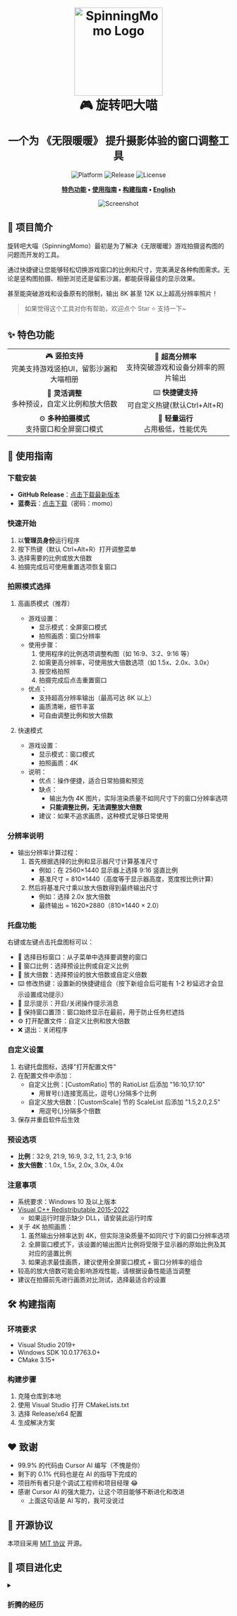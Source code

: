 <div align="center">
  <h1>
    <img src="./docs/logo.png" width="200" alt="SpinningMomo Logo">
    <br/>
    🎮 旋转吧大喵
    <br/><br/>
    <sup>一个为 《无限暖暖》 提升摄影体验的窗口调整工具</sup>
    <br/>

  </h1>

  <p>
    <img alt="Platform" src="https://img.shields.io/badge/platform-Windows-blue?style=flat-square" />
    <img alt="Release" src="https://img.shields.io/github/v/release/ChanIok/SpinningMomo?style=flat-square&color=brightgreen" />
    <img alt="License" src="https://img.shields.io/badge/license-MIT-orange?style=flat-square" />
  </p>

  <p>
    <b>
      <a href="#-特色功能">特色功能</a> •
      <a href="#-使用指南">使用指南</a> •
      <a href="#️-构建指南">构建指南</a> •
      <a href="./docs/README_EN.md">English</a>
    </b>
  </p>

  <img src="./docs/README.jpg" alt="Screenshot" >
</div>

## 🎯 项目简介

旋转吧大喵（SpinningMomo）最初是为了解决《无限暖暖》游戏拍摄竖构图的问题而开发的工具。

通过快捷键让您能够轻松切换游戏窗口的比例和尺寸，完美满足各种构图需求。无论是竖构图拍摄、相册浏览还是留影沙漏，都能获得最佳的显示效果。

甚至能突破游戏和设备原有的限制，输出 8K 甚至 12K 以上超高分辨率照片！

> 如果觉得这个工具对你有帮助，欢迎点个 Star ⭐ 支持一下~

## ✨ 特色功能

<div align="center">
  <table>
    <tr>
      <td align="center">🎮 <b>竖拍支持</b><br/>完美支持游戏竖拍UI，留影沙漏和大喵相册</td>
      <td align="center">📸 <b>超高分辨率</b><br/>支持突破游戏和设备分辨率的照片输出</td>
    </tr>
    <tr>
      <td align="center">📐 <b>灵活调整</b><br/>多种预设，自定义比例和放大倍数</td>
      <td align="center">⌨️ <b>快捷键支持</b><br/>可自定义热键(默认Ctrl+Alt+R)</td>
    </tr>
    <tr>
      <td align="center">⚙️ <b>多种拍摄模式</b><br/>支持窗口和全屏窗口模式</td>
      <td align="center">🚀 <b>轻量运行</b><br/>占用极低，性能优先</td>
    </tr>
  </table>
</div>

## 📖 使用指南

### 下载安装

- **GitHub Release**：[点击下载最新版本](https://github.com/ChanIok/SpinningMomo/releases/latest)
- **蓝奏云**：[点击下载](https://wwf.lanzoul.com/b0sxagp0d)（密码：momo）

### 快速开始

1. 以**管理员身份**运行程序
2. 按下热键（默认 Ctrl+Alt+R）打开调整菜单
3. 选择需要的比例或放大倍数
4. 拍摄完成后可使用重置选项恢复窗口

### 拍照模式选择

1. 高画质模式（推荐）
   - 游戏设置：
     * 显示模式：全屏窗口模式
     * 拍照画质：窗口分辨率
   - 使用步骤：
     1. 使用程序的比例选项调整构图（如 16:9、3:2、9:16 等）
     2. 如需更高分辨率，可使用放大倍数选项（如 1.5x、2.0x、3.0x）
     3. 按空格拍照
     4. 拍摄完成后点击重置窗口
   - 优点：
     * 支持超高分辨率输出（最高可达 8K 以上）
     * 画质清晰，细节丰富
     * 可自由调整比例和放大倍数

2. 快速模式
   - 游戏设置：
     * 显示模式：窗口模式
     * 拍照画质：4K
   - 说明：
     * 优点：操作便捷，适合日常拍摄和预览
     * 缺点：
       - 输出为伪 4K 图片，实际渲染质量不如同尺寸下的窗口分辨率选项
       - **只能调整比例，无法调整放大倍数**
     * 建议：如果不追求画质，这种模式足够日常使用

### 分辨率说明
- 输出分辨率计算过程：
  1. 首先根据选择的比例和显示器尺寸计算基准尺寸
     - 例如：在 2560×1440 显示器上选择 9:16 竖直比例
     - 基准尺寸 = 810×1440（高度等于显示器高度，宽度按比例计算）
  2. 然后将基准尺寸乘以放大倍数得到最终输出尺寸
     - 例如：选择 2.0x 放大倍数
     - 最终输出 = 1620×2880（810×1440 × 2.0）

### 托盘功能

右键或左键点击托盘图标可以：

- 🎯 选择目标窗口：从子菜单中选择要调整的窗口
- 📐 窗口比例：选择预设比例或自定义比例
- 📏 放大倍数：选择预设的放大倍数或自定义倍数
- ⌨️ 修改热键：设置新的快捷键组合（按下新组合后可能有 1-2 秒延迟才会显示设置成功提示）
- 🔔 显示提示：开启/关闭操作提示消息
- 📌 保持窗口置顶：窗口始终显示在最前，用于防止任务栏遮挡
- ⚙️ 打开配置文件：自定义比例和放大倍数
- ❌ 退出：关闭程序

### 自定义设置

1. 右键托盘图标，选择"打开配置文件"
2. 在配置文件中添加：
   - 自定义比例：[CustomRatio] 节的 RatioList 后添加 "16:10,17:10"
     - 用冒号(:)连接宽高比，逗号(,)分隔多个比例
   - 自定义放大倍数：[CustomScale] 节的 ScaleList 后添加 "1.5,2.0,2.5"
     - 用逗号(,)分隔多个倍数
3. 保存并重启软件后生效

### 预设选项

- **比例**：32:9, 21:9, 16:9, 3:2, 1:1, 2:3, 9:16
- **放大倍数**：1.0x, 1.5x, 2.0x, 3.0x, 4.0x

### 注意事项

- 系统要求：Windows 10 及以上版本
- [Visual C++ Redistributable 2015-2022](https://aka.ms/vs/17/release/vc_redist.x64.exe)
  - 如果运行时提示缺少 DLL，请安装此运行时库
- 关于 4K 拍照画质：
  1. 虽然输出分辨率达到 4K，但实际渲染质量不如同尺寸下的窗口分辨率选项
  2. 全屏窗口模式下，该设置的输出图片比例将受限于显示器的原始比例及其对应的竖置比例
  3. 如果追求最佳画质，建议使用全屏窗口模式 + 窗口分辨率的组合
- 较高的放大倍数可能会影响游戏性能，请根据设备性能适当调整
- 建议在拍摄前先进行画质对比测试，选择最适合的设置

## 🛠️ 构建指南

### 环境要求

- Visual Studio 2019+
- Windows SDK 10.0.17763.0+
- CMake 3.15+

### 构建步骤

1. 克隆仓库到本地
2. 使用 Visual Studio 打开 CMakeLists.txt
3. 选择 Release/x64 配置
4. 生成解决方案

## ❤️ 致谢

- 99.9% 的代码由 Cursor AI 编写（不愧是你）
- 剩下的 0.1% 代码也是在 AI 的指导下完成的
- 项目所有者只是个调试工程师和项目经理 😂
- 感谢 Cursor AI 的强大能力，让这个项目能够不断进化和改进
  - 上面这句话是 AI 写的，我可没说过

## 📄 开源协议

本项目采用 [MIT 协议](LICENSE) 开源。

## 📅 项目进化史 
<details>
<summary><h3>折腾的经历</h3></summary>

> _以下是 Cursor AI 生成的历史_

### v0.1.0 - 投屏大法好？

尝试用 Windows Graphics Capture API 实现实时画面捕获和旋转。  
效果很酷！但实际用起来... 嗯... UI 还是横着的啊喂！  
[查看代码](https://github.com/ChanIok/SpinningMomo/tree/v0.1.0)

### v0.2.0 - 灵光一闪

"既然 UI 不转，那我转屏幕总行了吧！"  
结果：确实可以，但是... 你愿意继续歪着脖子玩游戏吗？  
[查看代码](https://github.com/ChanIok/SpinningMomo/tree/v0.2.0)

### v0.3.0 - 顿悟时刻

终于开窍了 —— 旋转窗口才是正道！  
完美解决 UI 翻转问题，画质也不受影响，这才是真正的优雅方��！  
[查看代码](https://github.com/ChanIok/SpinningMomo/tree/v0.3.0)

### v0.4.0 - 意外之喜

某天摸鱼时的意外发现：  
全屏窗口模式 + 拍照画质选择窗口分辨率 = 8K 照片？！  
这个 bug 我喜欢，这个 bug 我留着！  
[查看代码](https://github.com/ChanIok/SpinningMomo/tree/v0.4.0)

</details>
